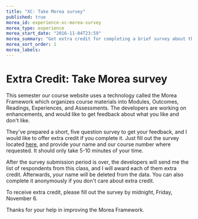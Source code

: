 ```yaml
---
title: "XC: Take Morea survey"
published: true
morea_id: experience-xc-morea-survey
morea_type: experience
morea_start_date: "2016-11-04T23:59"
morea_summary: "Get extra credit for completing a brief survey about this website"
morea_sort_order: 1
morea_labels:
---
```


# Extra Credit: Take Morea survey

This semester our course website uses a technology called the Morea Framework which organizes course materials into Modules, Outcomes, Readings, Experiences, and Assessments.  The developers are working on enhancements, and would like to get feedback about what you like and don't like.  

They've prepared a short, five question survey to get your feedback, and I would like to offer extra credit if you complete it. Just fill out the survey located [here](https://docs.google.com/forms/d/1J5K8hry2yjoPPNyea6T1sSC9Ec_VkFdk5-bfg9LqeOA/viewform), and provide your name and our course number where requested.   It should only take 5-10 minutes of your time. 

After the survey submission period is over, the developers will send me the list of respondents from this class, and I will award each of them extra credit.   Afterwards, your name will be deleted from the data. You can also complete it anonymously if you don't care about extra credit.

To receive extra credit, please fill out the survey by midnight, Friday, November 6. 

Thanks for your help in improving the Morea Framework.


